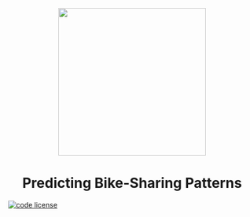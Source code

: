 <div align="center">
  <a href="https://github.com/iamrajiv/Predicting-Bike-Sharing-Patterns">
    <img
      src="https://s3.amazonaws.com/video.udacity-data.com/topher/2018/August/5b68a9b1_bikeshare-li/bikeshare-li.jpg"
      height="300"
      width="300"
    />
  </a>
  <br />
  <h1>Predicting Bike-Sharing Patterns</h1>
</div>

[![code license](https://img.shields.io/badge/license-mit-blue.svg?longCache=true&style=for-the-badge)](https://choosealicense.com/licenses/mit/)
